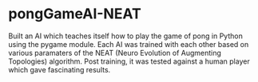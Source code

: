 # pongGameAI-NEAT

Built an AI which teaches itself how to play the game of pong in Python using the pygame module. Each AI was trained with each other based on various paramaters of the NEAT (Neuro Evolution of Augmenting Topologies) algorithm. Post training, it was tested against a human player which gave fascinating results.
